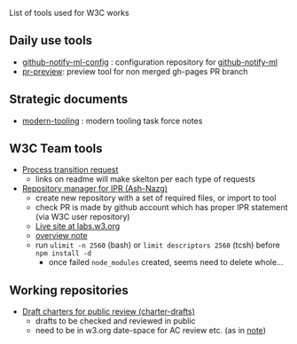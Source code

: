 List of tools used for W3C works

## Daily use tools

* [github-notify-ml-config](https://github.com/w3c/github-notify-ml-config) : configuration repository for [github-notify-ml](https://github.com/dontcallmedom/github-notify-ml/)
* [pr-preview](https://github.com/tobie/pr-preview): preview tool for non merged gh-pages PR branch

## Strategic documents

* [modern-tooling](https://github.com/w3c/modern-tooling) : modern tooling task force notes

## W3C Team tools

* [Process transition request](https://github.com/w3c/transitions/)
  * links on readme will make skelton per each type of requests
* [Repository manager for IPR (Ash-Nazg)](https://github.com/w3c/ash-nazg/)
  * create new repository with a set of required files, or import to tool
  * check PR is made by github account which has proper IPR statement (via W3C user repository)
  * [Live site at labs.w3.org](https://labs.w3.org/hatchery/repo-manager/)
  * [overview note](https://w3c.github.io/repo-management.html)
  * run `ulimit -n 2560` (bash) or `limit descriptors 2560` (tcsh) before `npm install -d`
    * once failed `node_modules` created, seems need to delete whole...

## Working repositories

* [Draft charters for public review (charter-drafts)](https://github.com/w3c/charter-drafts)
  * drafts to be checked and reviewed in public
  * need to be in w3.org date-space for AC review etc. (as in [note](https://github.com/w3c/charter-drafts#notes-for-w3c-team))

